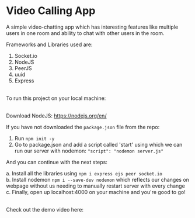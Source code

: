 # Video Calling App

A simple video-chatting app which has interesting features like multiple users in one room and ability to chat with other users in the room. 

Frameworks and Libraries used are:
1. Socket.io
2. NodeJS
3. PeerJS
4. uuid
5. Express
<br />
To run this project on your local machine: <br /> <br />

  Download NodeJS: https://nodejs.org/en/ <br />

  If you have not downloaded the ```package.json``` file from the repo: <br />
  1. Run ```npm init -y``` <br />
  2. Go to package.json and add a script called 'start' using which we can run our server with nodemon: ```"script": "nodemon server.js"``` <br />

  And you can continue with the next steps:<br />

a. Install all the libraries using ```npm i express ejs peer socket.io```<br />
b. Install nodemon ```npm i --save-dev nodemon``` which reflects our changes on webpage without us needing to manually restart server with every change<br />
c. Finally, open up localhost:4000 on your machine and you're good to go! <br /><br />

Check out the demo video here:

